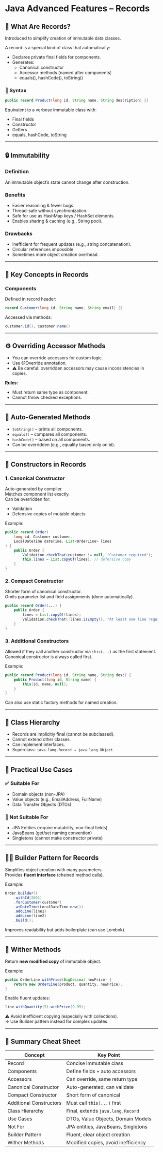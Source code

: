 
# Java Advanced Features – Records

## 🧩 What Are Records?
Introduced to simplify creation of immutable data classes.

A record is a special kind of class that automatically:
- Declares private final fields for components.
- Generates:
    - Canonical constructor
    - Accessor methods (named after components)
    - equals(), hashCode(), toString()

### 🧱 Syntax
```java
public record Product(long id, String name, String description) {}
```

Equivalent to a verbose immutable class with:
- Final fields
- Constructor
- Getters
- equals, hashCode, toString

---

## 🔒 Immutability

### Definition
An immutable object’s state cannot change after construction.

### Benefits
- Easier reasoning & fewer bugs.
- Thread-safe without synchronization.
- Safe for use as HashMap keys / HashSet elements.
- Enables sharing & caching (e.g., String pool).

### Drawbacks
- Inefficient for frequent updates (e.g., string concatenation).
- Circular references impossible.
- Sometimes more object creation overhead.

---

## 🧠 Key Concepts in Records

### Components
Defined in record header:
```java
record Customer(long id, String name, String email) {}
```
Accessed via methods:
```java
customer.id(), customer.name()
```

---

## ⚙️ Overriding Accessor Methods
- You can override accessors for custom logic.
- Use @Override annotation.
- ⚠️ Be careful: overridden accessors may cause inconsistencies in copies.

**Rules:**
- Must return same type as component.
- Cannot throw checked exceptions.

---

## 🧾 Auto-Generated Methods
- `toString()` – prints all components.
- `equals()` – compares all components.
- `hashCode()` – based on all components.
- Can be overridden (e.g., equality based only on id).

---

## 🧱 Constructors in Records

### 1. Canonical Constructor
Auto-generated by compiler.  
Matches component list exactly.  
Can be overridden for:
- Validation
- Defensive copies of mutable objects

Example:
```java
public record Order(
    long id, Customer customer,
    LocalDateTime dateTime, List<OrderLine> lines
) {
    public Order {
        Validation.checkThat(customer != null, "Customer required");
        this.lines = List.copyOf(lines); // defensive copy
    }
}
```

### 2. Compact Constructor
Shorter form of canonical constructor.  
Omits parameter list and field assignments (done automatically).
```java
public record Order(...) {
    public Order {
        lines = List.copyOf(lines);
        Validation.checkThat(!lines.isEmpty(), "At least one line required");
    }
}
```

### 3. Additional Constructors
Allowed if they call another constructor via `this(...)` as the first statement.  
Canonical constructor is always called first.

Example:
```java
public record Product(long id, String name, String desc) {
    public Product(long id, String name) {
        this(id, name, null);
    }
}
```
Can also use static factory methods for named creation.

---

## 🧭 Class Hierarchy
- Records are implicitly final (cannot be subclassed).
- Cannot extend other classes.
- Can implement interfaces.
- Superclass: `java.lang.Record → java.lang.Object`

---

## 🧰 Practical Use Cases

### ✅ Suitable For
- Domain objects (non-JPA)
- Value objects (e.g., EmailAddress, FullName)
- Data Transfer Objects (DTOs)

### 🚫 Not Suitable For
- JPA Entities (require mutability, non-final fields)
- JavaBeans (get/set naming convention)
- Singletons (cannot make constructor private)

---

## 🧑‍🏭 Builder Pattern for Records
Simplifies object creation with many parameters.  
Provides **fluent interface** (chained method calls).

Example:
```java
Order.builder()
    .withId(2001)
    .forCustomer(customer)
    .atDateTime(LocalDateTime.now())
    .addLine(line1)
    .addLine(line2)
    .build();
```
Improves readability but adds boilerplate (can use Lombok).

---

## 🧩 Wither Methods
Return **new modified copy** of immutable object.

Example:
```java
public OrderLine withPrice(BigDecimal newPrice) {
    return new OrderLine(product, quantity, newPrice);
}
```
Enable fluent updates:
```java
line.withQuantity(5).withPrice(9.99);
```
⚠️ Avoid inefficient copying (especially with collections).  
→ Use Builder pattern instead for complex updates.

---

## 🧾 Summary Cheat Sheet
| Concept | Key Point |
|----------|------------|
| Record | Concise immutable class |
| Components | Define fields + auto accessors |
| Accessors | Can override, same return type |
| Canonical Constructor | Auto-generated, can validate |
| Compact Constructor | Short form of canonical |
| Additional Constructors | Must call `this(...)` first |
| Class Hierarchy | Final, extends `java.lang.Record` |
| Use Cases | DTOs, Value Objects, Domain Models |
| Not For | JPA entities, JavaBeans, Singletons |
| Builder Pattern | Fluent, clear object creation |
| Wither Methods | Modified copies, avoid inefficiency |
